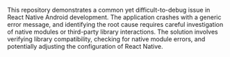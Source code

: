 This repository demonstrates a common yet difficult-to-debug issue in React Native Android development. The application crashes with a generic error message, and identifying the root cause requires careful investigation of native modules or third-party library interactions. The solution involves verifying library compatibility, checking for native module errors, and potentially adjusting the configuration of React Native.